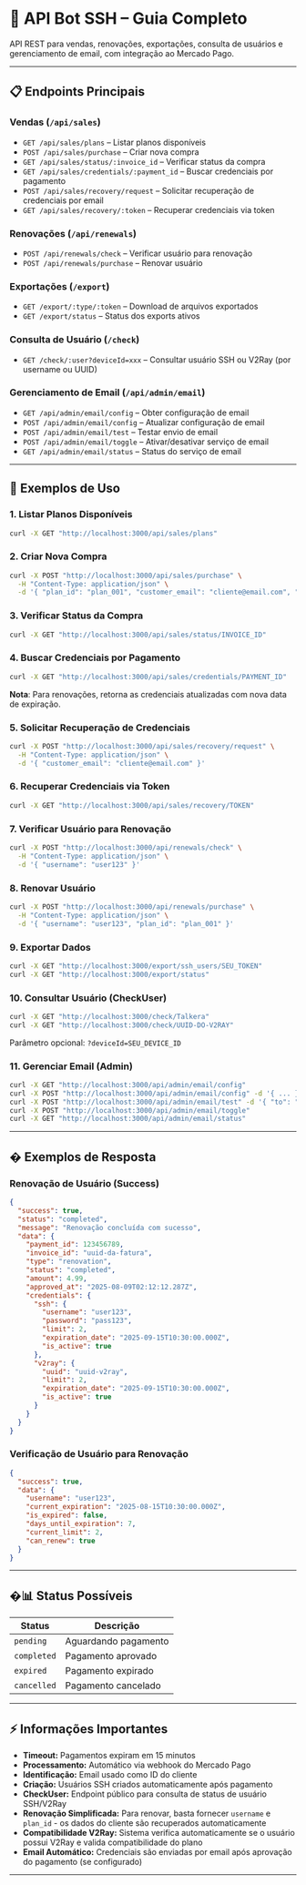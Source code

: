 # 🚀 API Bot SSH – Guia Completo

API REST para vendas, renovações, exportações, consulta de usuários e gerenciamento de email, com integração ao Mercado Pago.

---

## 📋 Endpoints Principais

### Vendas (`/api/sales`)
- `GET /api/sales/plans` – Listar planos disponíveis
- `POST /api/sales/purchase` – Criar nova compra
- `GET /api/sales/status/:invoice_id` – Verificar status da compra
- `GET /api/sales/credentials/:payment_id` – Buscar credenciais por pagamento
- `POST /api/sales/recovery/request` – Solicitar recuperação de credenciais por email
- `GET /api/sales/recovery/:token` – Recuperar credenciais via token

### Renovações (`/api/renewals`)
- `POST /api/renewals/check` – Verificar usuário para renovação
- `POST /api/renewals/purchase` – Renovar usuário

### Exportações (`/export`)
- `GET /export/:type/:token` – Download de arquivos exportados
- `GET /export/status` – Status dos exports ativos

### Consulta de Usuário (`/check`)
- `GET /check/:user?deviceId=xxx` – Consultar usuário SSH ou V2Ray (por username ou UUID)

### Gerenciamento de Email (`/api/admin/email`)
- `GET /api/admin/email/config` – Obter configuração de email
- `POST /api/admin/email/config` – Atualizar configuração de email
- `POST /api/admin/email/test` – Testar envio de email
- `POST /api/admin/email/toggle` – Ativar/desativar serviço de email
- `GET /api/admin/email/status` – Status do serviço de email

---

## 🔧 Exemplos de Uso

### 1. Listar Planos Disponíveis
```bash
curl -X GET "http://localhost:3000/api/sales/plans"
```

### 2. Criar Nova Compra
```bash
curl -X POST "http://localhost:3000/api/sales/purchase" \
  -H "Content-Type: application/json" \
  -d '{ "plan_id": "plan_001", "customer_email": "cliente@email.com", "customer_name": "João Silva" }'
```

### 3. Verificar Status da Compra
```bash
curl -X GET "http://localhost:3000/api/sales/status/INVOICE_ID"
```

### 4. Buscar Credenciais por Pagamento
```bash
curl -X GET "http://localhost:3000/api/sales/credentials/PAYMENT_ID"
```

**Nota**: Para renovações, retorna as credenciais atualizadas com nova data de expiração.

### 5. Solicitar Recuperação de Credenciais
```bash
curl -X POST "http://localhost:3000/api/sales/recovery/request" \
  -H "Content-Type: application/json" \
  -d '{ "customer_email": "cliente@email.com" }'
```

### 6. Recuperar Credenciais via Token
```bash
curl -X GET "http://localhost:3000/api/sales/recovery/TOKEN"
```

### 7. Verificar Usuário para Renovação
```bash
curl -X POST "http://localhost:3000/api/renewals/check" \
  -H "Content-Type: application/json" \
  -d '{ "username": "user123" }'
```

### 8. Renovar Usuário
```bash
curl -X POST "http://localhost:3000/api/renewals/purchase" \
  -H "Content-Type: application/json" \
  -d '{ "username": "user123", "plan_id": "plan_001" }'
```

### 9. Exportar Dados
```bash
curl -X GET "http://localhost:3000/export/ssh_users/SEU_TOKEN"
curl -X GET "http://localhost:3000/export/status"
```

### 10. Consultar Usuário (CheckUser)
```bash
curl -X GET "http://localhost:3000/check/Talkera"
curl -X GET "http://localhost:3000/check/UUID-DO-V2RAY"
```
Parâmetro opcional: `?deviceId=SEU_DEVICE_ID`

### 11. Gerenciar Email (Admin)
```bash
curl -X GET "http://localhost:3000/api/admin/email/config"
curl -X POST "http://localhost:3000/api/admin/email/config" -d '{ ... }'
curl -X POST "http://localhost:3000/api/admin/email/test" -d '{ "to": "destino@email.com" }'
curl -X POST "http://localhost:3000/api/admin/email/toggle"
curl -X GET "http://localhost:3000/api/admin/email/status"
```

---

## � Exemplos de Resposta

### Renovação de Usuário (Success)

```json
{
  "success": true,
  "status": "completed",
  "message": "Renovação concluída com sucesso",
  "data": {
    "payment_id": 123456789,
    "invoice_id": "uuid-da-fatura",
    "type": "renovation",
    "status": "completed",
    "amount": 4.99,
    "approved_at": "2025-08-09T02:12:12.287Z",
    "credentials": {
      "ssh": {
        "username": "user123",
        "password": "pass123",
        "limit": 2,
        "expiration_date": "2025-09-15T10:30:00.000Z",
        "is_active": true
      },
      "v2ray": {
        "uuid": "uuid-v2ray",
        "limit": 2,
        "expiration_date": "2025-09-15T10:30:00.000Z",
        "is_active": true
      }
    }
  }
}
```

### Verificação de Usuário para Renovação

```json
{
  "success": true,
  "data": {
    "username": "user123",
    "current_expiration": "2025-08-15T10:30:00.000Z",
    "is_expired": false,
    "days_until_expiration": 7,
    "current_limit": 2,
    "can_renew": true
  }
}
```

---

## �📊 Status Possíveis

| Status      | Descrição                |
|-------------|-------------------------|
| `pending`   | Aguardando pagamento    |
| `completed` | Pagamento aprovado      |
| `expired`   | Pagamento expirado      |
| `cancelled` | Pagamento cancelado     |

---

## ⚡ Informações Importantes

- **Timeout:** Pagamentos expiram em 15 minutos
- **Processamento:** Automático via webhook do Mercado Pago
- **Identificação:** Email usado como ID do cliente
- **Criação:** Usuários SSH criados automaticamente após pagamento
- **CheckUser:** Endpoint público para consulta de status de usuário SSH/V2Ray
- **Renovação Simplificada:** Para renovar, basta fornecer `username` e `plan_id` - os dados do cliente são recuperados automaticamente
- **Compatibilidade V2Ray:** Sistema verifica automaticamente se o usuário possui V2Ray e valida compatibilidade do plano
- **Email Automático:** Credenciais são enviadas por email após aprovação do pagamento (se configurado)

---
